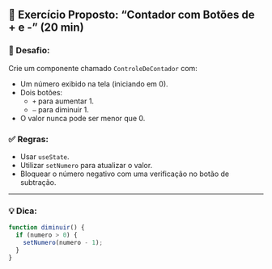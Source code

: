 ## 🧩 **Exercício Proposto: “Contador com Botões de + e -” (20 min)**

### 🎯 Desafio:

Crie um componente chamado `ControleDeContador` com:

- Um número exibido na tela (iniciando em 0).
- Dois botões:
    - `+` para aumentar 1.
    - `–` para diminuir 1.
- O valor nunca pode ser menor que 0.

### ✅ Regras:

- Usar `useState`.
- Utilizar `setNumero` para atualizar o valor.
- Bloquear o número negativo com uma verificação no botão de subtração.

---

### 💡 Dica:

```jsx
function diminuir() {
  if (numero > 0) {
    setNumero(numero - 1);
  }
}

```
